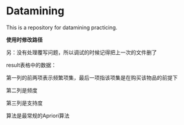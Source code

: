 # Datamining
This is a repository for datamining practicing.

**使用时修改路径**

另：没有处理覆写问题，所以调试的时候记得把上一次的文件删了

result表格中的数据：

第一列的前两项表示频繁项集，最后一项指该项集是在购买该物品的前提下

第二列是频度

第三列是支持度

算法是最常规的Apriori算法
